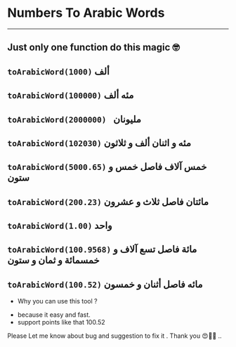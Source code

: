 # Numbers To Arabic Words
---
## Just only one function do this magic 🤓
`toArabicWord(1000)`
ألف
---
`toArabicWord(100000)`
مئه ألف
---
`toArabicWord(2000000) `
مليونان
---
`toArabicWord(102030)`
مئه و اثنان ألف و ثلاثون
---
`toArabicWord(5000.65)`
خمس آلاف فاصل خمس و ستون
---
`toArabicWord(200.23)`
مائتان فاصل ثلاث و عشرون
---
`toArabicWord(1.00)`
واحد
---
`toArabicWord(100.9568)`
مائة فاصل تسع آلاف و خمسمائة و ثمان و ستون
---
`toArabicWord(100.52)`
مائه فاصل أثنان و خمسون
---
- Why you can use this tool ? 
 + because it easy and fast.
 + support points like that 100.52

Please Let me know about bug and suggestion to fix it . 
Thank you  😍🚀💖 ..